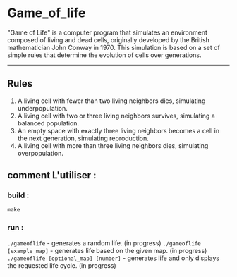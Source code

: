 # Game_of_life

"Game of Life" is a computer program that simulates an environment composed of living and dead cells, originally developed by the British mathematician John Conway in 1970. This simulation is based on a set of simple rules that determine the evolution of cells over generations.

------------------------------------------------------------------------------------

## Rules

1.  A living cell with fewer than two living neighbors dies, simulating underpopulation.
2.  A living cell with two or three living neighbors survives, simulating a balanced population.
3.  An empty space with exactly three living neighbors becomes a cell in the next generation, simulating reproduction.
4.  A living cell with more than three living neighbors dies, simulating overpopulation.


## comment L'utiliser :

### build :

`make`

### run :

`./gameoflife` - generates a random life. (in progress)
`./gameoflife [example_map]` - generates life based on the given map. (in progress)
`./gameoflife [optional_map] [number]` - generates life and only displays the requested life cycle. (in progress)
